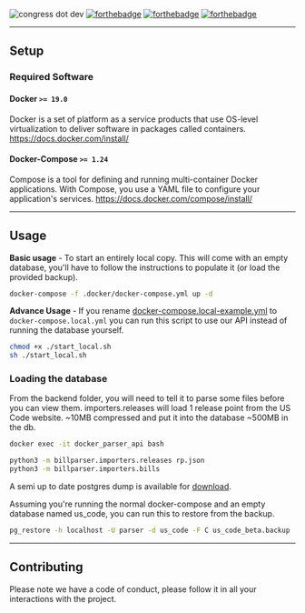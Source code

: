 ![congress dot dev](https://github.com/mustyoshi/congress-dev/raw/master/.github/banner.png "Congress.dev")
[![forthebadge](https://forthebadge.com/images/badges/made-with-python.svg)](https://forthebadge.com) [![forthebadge](https://forthebadge.com/images/badges/uses-js.svg)](https://forthebadge.com) [![forthebadge](https://forthebadge.com/images/badges/built-with-love.svg)](https://forthebadge.com)

---

## Setup

### Required Software

#### Docker `>= 19.0`
Docker is a set of platform as a service products that use OS-level virtualization to deliver software in packages called containers.
https://docs.docker.com/install/

#### Docker-Compose `>= 1.24`
Compose is a tool for defining and running multi-container Docker applications. With Compose, you use a YAML file to configure your application's services.
https://docs.docker.com/compose/install/

---

## Usage

**Basic usage** - To start an entirely local copy. This will come with an empty database, you'll have to follow the instructions to populate it (or load the provided backup).
```bash
docker-compose -f .docker/docker-compose.yml up -d
```

**Advance Usage** - If you rename [docker-compose.local-example.yml](./.docker/docker-compose.local-example.yml) to `docker-compose.local.yml` you can run this script to use our API instead of running the database yourself.
```bash
chmod +x ./start_local.sh
sh ./start_local.sh
```

### Loading the database
From the backend folder, you will need to tell it to parse some files before you can view them. importers.releases will load 1 release point from the US Code website. ~10MB compressed and put it into the database ~500MB in the db.

```bash
docker exec -it docker_parser_api bash

python3 -m billparser.importers.releases rp.json
python3 -m billparser.importers.bills

```

A semi up to date postgres dump is available for [download](https://files.congress.dev/congress_beta.backup).

Assuming you're running the normal docker-compose and an empty database named us_code, you can run this to restore from the backup.
```bash
pg_restore -h localhost -U parser -d us_code -F C us_code_beta.backup
```

---

## Contributing
Please note we have a code of conduct, please follow it in all your interactions with the project.